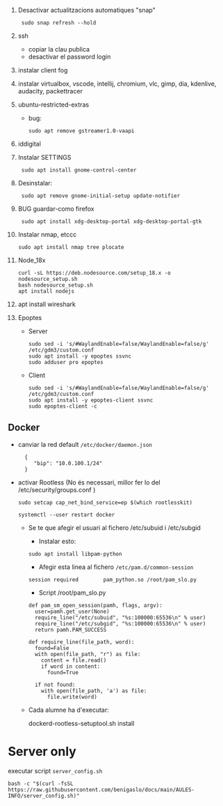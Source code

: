 1. Desactivar actualitzacions automatiques "snap"

        sudo snap refresh --hold

1. ssh
    - copiar la clau publica
    - desactivar el password login
1. instalar client fog
1. instalar virtualbox, vscode, intellij, chromium, vlc, gimp, dia, kdenlive, audacity, packettracer
1. ubuntu-restricted-extras
    - bug:

          sudo apt remove gstreamer1.0-vaapi
      
1. iddigital
1. Instalar SETTINGS
   
        sudo apt install gnome-control-center
   
1. Desinstalar:

        sudo apt remove gnome-initial-setup update-notifier
 

1. BUG guardar-como firefox
   
        sudo apt install xdg-desktop-portal xdg-desktop-portal-gtk
   
1. Instalar nmap, etccc

       sudo apt install nmap tree plocate

1. Node_18x
   
       curl -sL https://deb.nodesource.com/setup_18.x -o nodesource_setup.sh
       bash nodesource_setup.sh
       apt install nodejs

1. apt install wireshark
2. Epoptes
   - Server

         sudo sed -i 's/#WaylandEnable=false/WaylandEnable=false/g' /etc/gdm3/custom.conf
         sudo apt install -y epoptes ssvnc
         sudo adduser pro epoptes
     
    - Client

          sudo sed -i 's/#WaylandEnable=false/WaylandEnable=false/g' /etc/gdm3/custom.conf
          sudo apt install -y epoptes-client ssvnc
          sudo epoptes-client -c
   

## Docker
- canviar la red default `/etc/docker/daemon.json`

        {
           "bip": "10.0.100.1/24"
        }
  
- activar Rootless (No és necessari, millor fer lo del /etc/security/groups.conf )
  
      sudo setcap cap_net_bind_service=ep $(which rootlesskit)
  
      systemctl --user restart docker
    
    - Se te que afegir el usuari al fichero /etc/subuid i /etc/subgid
    
        - Instalar esto:
        ```
        sudo apt install libpam-python
        ```
    
        - Afegir esta linea al fichero `/etc/pam.d/common-session`
        ```
        session required        pam_python.so /root/pam_slo.py
        ```
        - Script /root/pam_slo.py
        ```
        def pam_sm_open_session(pamh, flags, argv):
          user=pamh.get_user(None)
          require_line("/etc/subuid", "%s:100000:65536\n" % user)
          require_line("/etc/subgid", "%s:100000:65536\n" % user)
          return pamh.PAM_SUCCESS
        
        def require_line(file_path, word):
          found=False
          with open(file_path, "r") as file:
            content = file.read()
            if word in content:
              found=True
        
          if not found:
            with open(file_path, 'a') as file:
              file.write(word)
        ```
   - Cada alumne ha d'executar:

      dockerd-rootless-setuptool.sh install
      

      
    


# Server only

executar script `server_config.sh`

    bash -c "$(curl -fsSL https://raw.githubusercontent.com/benigaslo/docs/main/AULES-INFO/server_config.sh)"





